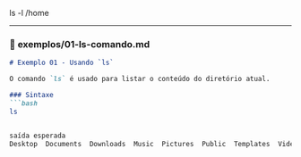 ls -l /home

---

### 📄 **exemplos/01-ls-comando.md**
```markdown
# Exemplo 01 - Usando `ls`

O comando `ls` é usado para listar o conteúdo do diretório atual.

### Sintaxe
```bash
ls


saída esperada
Desktop  Documents  Downloads  Music  Pictures  Public  Templates  Videos
